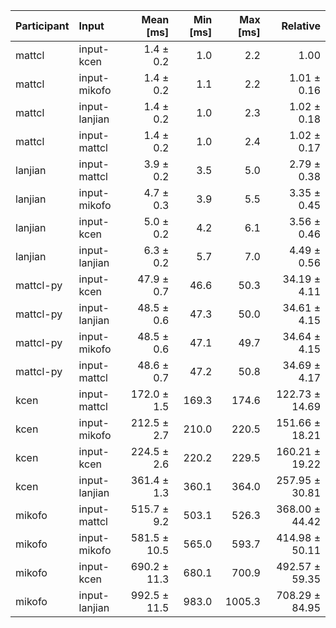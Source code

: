 | Participant | Input | Mean [ms] | Min [ms] | Max [ms] | Relative |
|:---|:---|---:|---:|---:|---:|
| mattcl | input-kcen | 1.4 ± 0.2 | 1.0 | 2.2 | 1.00 |
| mattcl | input-mikofo | 1.4 ± 0.2 | 1.1 | 2.2 | 1.01 ± 0.16 |
| mattcl | input-lanjian | 1.4 ± 0.2 | 1.0 | 2.3 | 1.02 ± 0.18 |
| mattcl | input-mattcl | 1.4 ± 0.2 | 1.0 | 2.4 | 1.02 ± 0.17 |
| lanjian | input-mattcl | 3.9 ± 0.2 | 3.5 | 5.0 | 2.79 ± 0.38 |
| lanjian | input-mikofo | 4.7 ± 0.3 | 3.9 | 5.5 | 3.35 ± 0.45 |
| lanjian | input-kcen | 5.0 ± 0.2 | 4.2 | 6.1 | 3.56 ± 0.46 |
| lanjian | input-lanjian | 6.3 ± 0.2 | 5.7 | 7.0 | 4.49 ± 0.56 |
| mattcl-py | input-kcen | 47.9 ± 0.7 | 46.6 | 50.3 | 34.19 ± 4.11 |
| mattcl-py | input-lanjian | 48.5 ± 0.6 | 47.3 | 50.0 | 34.61 ± 4.15 |
| mattcl-py | input-mikofo | 48.5 ± 0.6 | 47.1 | 49.7 | 34.64 ± 4.15 |
| mattcl-py | input-mattcl | 48.6 ± 0.7 | 47.2 | 50.8 | 34.69 ± 4.17 |
| kcen | input-mattcl | 172.0 ± 1.5 | 169.3 | 174.6 | 122.73 ± 14.69 |
| kcen | input-mikofo | 212.5 ± 2.7 | 210.0 | 220.5 | 151.66 ± 18.21 |
| kcen | input-kcen | 224.5 ± 2.6 | 220.2 | 229.5 | 160.21 ± 19.22 |
| kcen | input-lanjian | 361.4 ± 1.3 | 360.1 | 364.0 | 257.95 ± 30.81 |
| mikofo | input-mattcl | 515.7 ± 9.2 | 503.1 | 526.3 | 368.00 ± 44.42 |
| mikofo | input-mikofo | 581.5 ± 10.5 | 565.0 | 593.7 | 414.98 ± 50.11 |
| mikofo | input-kcen | 690.2 ± 11.3 | 680.1 | 700.9 | 492.57 ± 59.35 |
| mikofo | input-lanjian | 992.5 ± 11.5 | 983.0 | 1005.3 | 708.29 ± 84.95 |
